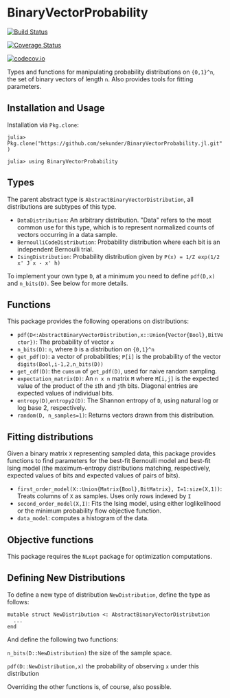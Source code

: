 # BinaryVectorProbability

[![Build Status](https://travis-ci.org/sekunder/BinaryVectorProbability.jl.svg?branch=master)](https://travis-ci.org/sekunder/BinaryVectorProbability.jl)

[![Coverage Status](https://coveralls.io/repos/sekunder/BinaryVectorProbability.jl/badge.svg?branch=master&service=github)](https://coveralls.io/github/sekunder/BinaryVectorProbability.jl?branch=master)

[![codecov.io](http://codecov.io/github/sekunder/BinaryVectorProbability.jl/coverage.svg?branch=master)](http://codecov.io/github/sekunder/BinaryVectorProbability.jl?branch=master)

Types and functions for manipulating probability distributions on `{0,1}^n`, the set of binary vectors of length `n`. Also provides tools for fitting parameters.

## Installation and Usage

Installation via `Pkg.clone`:

`julia> Pkg.clone("https://github.com/sekunder/BinaryVectorProbability.jl.git")`

`julia> using BinaryVectorProbability`

## Types

The parent abstract type is `AbstractBinaryVectorDistribution`, all distributions are subtypes of this type.
 * `DataDistribution`: An arbitrary distribution. "Data" refers to the most common use for this type, which is to represent normalized counts of vectors occurring in a data sample.
 * `BernoulliCodeDistribution`: Probability distribution where each bit is an independent Bernoulli trial.
 * `IsingDistribution`: Probability distribution given by `P(x) = 1/Z exp(1/2 x' J x - x' h)`

To implement your own type `D`, at a minimum you need to define `pdf(D,x)` and `n_bits(D)`. See below for more details.

## Functions

This package provides the following operations on distributions:

 * `pdf(D<:AbstractBinaryVectorDistribution,x::Union{Vector{Bool},BitVector})`: The probability of vector `x`
 * `n_bits(D)`: `n`, where `D` is a distribution on `{0,1}^n`
 * `get_pdf(D)`: a vector of probabilities; `P[i]` is the probability of the vector `digits(Bool,i-1,2,n_bits(D))`
 * `get_cdf(D)`: the `cumsum` of `get_pdf(D)`, used for naive random sampling.
 * `expectation_matrix(D)`: An `n x n` matrix `M` where `M[i,j]` is the expected value of the product of the `i`th and `j`th bits. Diagonal entries are expected values of individual bits.
 * `entropy(D)`,`entropy2(D)`: The Shannon entropy of `D`, using natural log or log base 2, respectively.
 * `random(D, n_samples=1)`: Returns vectors drawn from this distribution.

## Fitting distributions

Given a binary matrix `X` representing sampled data, this package provides functions to find parameters for the best-fit Bernoulli model and best-fit Ising model (the maximum-entropy distributions matching, respectively, expected values of bits and expected values of pairs of bits).

 * `first_order_model(X::Union{Matrix{Bool},BitMatrix}, I=1:size(X,1))`: Treats columns of `X` as samples. Uses only rows indexed by `I`
 * `second_order_model(X,I)`: Fits the Ising model, using either loglikelihood or the minimum probability flow objective function.
 * `data_model`: computes a histogram of the data.

## Objective functions

This package requires the `NLopt` package for optimization computations.

## Defining New Distributions

To define a new type of distribution `NewDistribution`, define the type as follows:
```
mutable struct NewDistribution <: AbstractBinaryVectorDistribution
  ...
end
```

And define the following two functions:

`n_bits(D::NewDistribution)` the size of the sample space.

`pdf(D::NewDistribution,x)` the probability of observing `x` under this distribution

Overriding the other functions is, of course, also possible.

